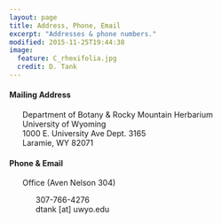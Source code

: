 ```yaml
---
layout: page
title: Address, Phone, Email
excerpt: "Addresses & phone numbers."
modified: 2015-11-25T19:44:38
image:
  feature: C_rhexifolia.jpg
  credit: D. Tank
---
```

#### Mailing Address

<ul style="list-style-type:none">
  <li>Department of Botany & Rocky Mountain Herbarium</li>
  <li>University of Wyoming</li>
  <li>1000 E. University Ave Dept. 3165</li>
  <li>Laramie, WY 82071</li>
</ul>


#### Phone & Email
<ul style="list-style-type:none">
  <li>Office (Aven Nelson 304)</li>
  	<ul style="list-style-type:none"> 
  		<li>307-766-4276</li>
  		<li>dtank [at] uwyo.edu</li>
